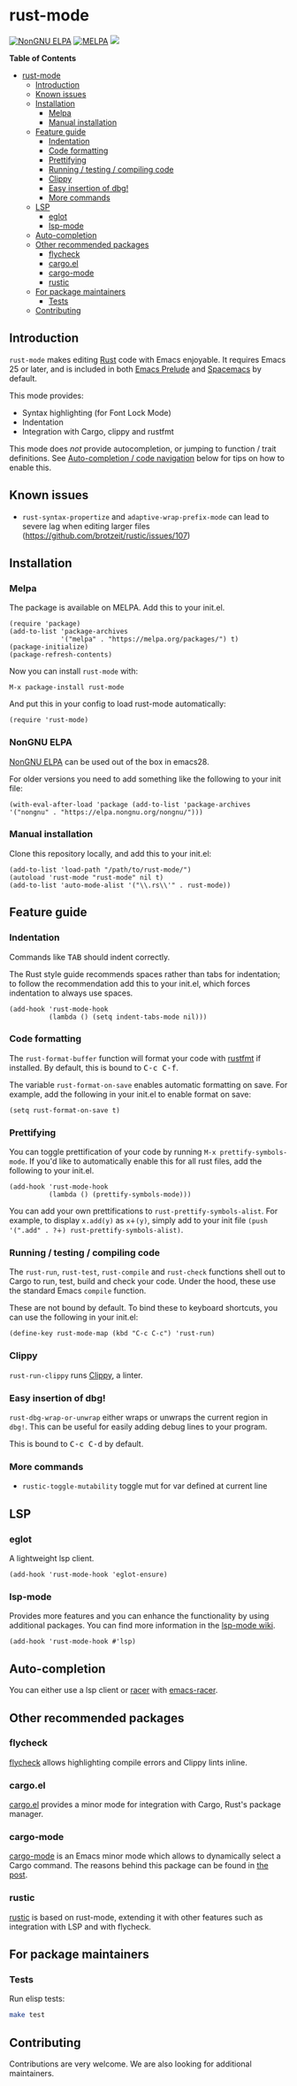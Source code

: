 # rust-mode

[![NonGNU ELPA](https://elpa.nongnu.org/nongnu/rust-mode.svg)](https://elpa.nongnu.org/nongnu/rust-mode.html)
[![MELPA](https://melpa.org/packages/rust-mode-badge.svg)](https://melpa.org/#/rust-mode)
[![](https://github.com/rust-lang/rust-mode/workflows/CI/badge.svg)](https://github.com/rust-lang/rust-mode/actions?query=workflow%3ACI)

<!-- markdown-toc start - Don't edit this section. Run M-x markdown-toc-refresh-toc -->
**Table of Contents**

- [rust-mode](#rust-mode)
    - [Introduction](#introduction)
    - [Known issues](#known-issues)
    - [Installation](#installation)
        - [Melpa](#melpa)
        - [Manual installation](#manual-installation)
    - [Feature guide](#feature-guide)
        - [Indentation](#indentation)
        - [Code formatting](#code-formatting)
        - [Prettifying](#prettifying)
        - [Running / testing / compiling code](#running--testing--compiling-code)
        - [Clippy](#clippy)
        - [Easy insertion of dbg!](#easy-insertion-of-dbg)
        - [More commands](#more-commands)
    - [LSP](#lsp)
        - [eglot](#eglot)
        - [lsp-mode](#lsp-mode)
    - [Auto-completion](#auto-completion)
    - [Other recommended packages](#other-recommended-packages)
        - [flycheck](#flycheck)
        - [cargo.el](#cargoel)
        - [cargo-mode](#cargo-mode)
        - [rustic](#rustic)
    - [For package maintainers](#for-package-maintainers)
        - [Tests](#tests)
    - [Contributing](#contributing)

<!-- markdown-toc end -->

## Introduction

`rust-mode` makes editing [Rust](http://rust-lang.org) code with Emacs
enjoyable. It requires Emacs 25 or later, and is included in both
[Emacs Prelude](https://github.com/bbatsov/prelude) and
[Spacemacs](https://github.com/syl20bnr/spacemacs) by default.

This mode provides:
- Syntax highlighting (for Font Lock Mode)
- Indentation
- Integration with Cargo, clippy and rustfmt

This mode does _not_ provide autocompletion, or jumping to function /
trait definitions. See [Auto-completion / code
navigation](#auto-completion--code-navigation) below for tips on how
to enable this.

## Known issues

- `rust-syntax-propertize` and `adaptive-wrap-prefix-mode` can lead to
  severe lag when editing larger files
  (https://github.com/brotzeit/rustic/issues/107)

## Installation

### Melpa

The package is available on MELPA. Add this to your init.el.

``` elisp
(require 'package)
(add-to-list 'package-archives
             '("melpa" . "https://melpa.org/packages/") t)
(package-initialize)
(package-refresh-contents)
```

Now you can install `rust-mode` with:

`M-x package-install rust-mode`

And put this in your config to load rust-mode automatically:

`(require 'rust-mode)`

### NonGNU ELPA

[NonGNU ELPA](https://elpa.nongnu.org/) can be used out of the box in
emacs28.

For older versions you need to add something like the following to
your init file:

``` elisp
(with-eval-after-load 'package (add-to-list 'package-archives '("nongnu" . "https://elpa.nongnu.org/nongnu/")))
```

### Manual installation

Clone this repository locally, and add this to your init.el:

``` elisp
(add-to-list 'load-path "/path/to/rust-mode/")
(autoload 'rust-mode "rust-mode" nil t)
(add-to-list 'auto-mode-alist '("\\.rs\\'" . rust-mode))
```

## Feature guide

### Indentation

Commands like <kbd>TAB</kbd> should indent correctly.

The Rust style guide recommends spaces rather than tabs for
indentation; to follow the recommendation add this to your init.el,
which forces indentation to always use spaces.

```elisp
(add-hook 'rust-mode-hook
          (lambda () (setq indent-tabs-mode nil)))
```

### Code formatting

The `rust-format-buffer` function will format your code with
[rustfmt](https://github.com/rust-lang/rustfmt) if installed. By
default, this is bound to <kbd>C-c C-f</kbd>.

The variable `rust-format-on-save` enables automatic formatting on
save. For example, add the following in your init.el to enable format
on save:

``` elisp
(setq rust-format-on-save t)
```

### Prettifying

You can toggle prettification of your code by running `M-x
prettify-symbols-mode`.  If you'd like to automatically enable this
for all rust files, add the following to your init.el.

```elisp
(add-hook 'rust-mode-hook
          (lambda () (prettify-symbols-mode)))
```

You can add your own prettifications to `rust-prettify-symbols-alist`.
For example, to display `x.add(y)` as `x∔(y)`, simply add to your init
file `(push '(".add" . ?∔) rust-prettify-symbols-alist)`.

### Running / testing / compiling code

The `rust-run`, `rust-test`, `rust-compile` and `rust-check` functions
shell out to Cargo to run, test, build and check your code. Under the
hood, these use the standard Emacs `compile` function.

These are not bound by default. To bind these to keyboard shortcuts,
you can use the following in your init.el:

``` elisp
(define-key rust-mode-map (kbd "C-c C-c") 'rust-run)
```

### Clippy

`rust-run-clippy` runs
[Clippy](https://github.com/rust-lang/rust-clippy), a linter.

### Easy insertion of dbg!

`rust-dbg-wrap-or-unwrap` either wraps or unwraps the current region
in `dbg!`. This can be useful for easily adding debug lines to your
program.

This is bound to <kbd>C-c C-d</kbd> by default.

### More commands

- `rustic-toggle-mutability` toggle mut for var defined at current line

## LSP

### eglot

A lightweight lsp client.

```elisp
(add-hook 'rust-mode-hook 'eglot-ensure)
```

### lsp-mode

Provides more features and you can enhance the functionality
by using additional packages. You can find more information in the
[lsp-mode wiki](https://emacs-lsp.github.io/lsp-mode/page/installation/#vanilla-emacs).

```elisp
(add-hook 'rust-mode-hook #'lsp)
```

## Auto-completion

You can either use a lsp client or [racer](https://github.com/racer-rust/racer)
with [emacs-racer](https://github.com/racer-rust/emacs-racer#installation).

## Other recommended packages

### flycheck

[flycheck](https://github.com/flycheck/flycheck) allows highlighting
compile errors and Clippy lints inline.

### cargo.el

[cargo.el](https://github.com/kwrooijen/cargo.el) provides a minor
mode for integration with Cargo, Rust's package manager.

### cargo-mode

[cargo-mode](https://github.com/ayrat555/cargo-mode) is an Emacs minor
mode which allows to dynamically select a Cargo command. The reasons
behind this package can be found in [the
post](https://www.badykov.com/emacs/2021/05/29/emacs-cargo-mode/).

### rustic

[rustic](https://github.com/brotzeit/rustic) is based on rust-mode,
extending it with other features such as integration with LSP and with
flycheck.


## For package maintainers

### Tests

Run elisp tests:

``` bash
make test
```

## Contributing

Contributions are very welcome. We are also looking for additional maintainers.
